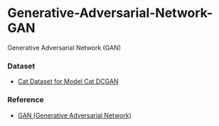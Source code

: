 # Generative-Adversarial-Network-GAN
Generative Adversarial Network (GAN)

### Dataset
<ul>
  <li><a href="https://www.kaggle.com/datasets/spandan2/cats-faces-64x64-for-generative-models">Cat Dataset for Model Cat DCGAN</a></li>
</ul>
  
### Reference
<ul>
  <li><a href="https://kikaben.com/gangenerative-adversarial-network-simple-implementation-with-pytorch/">GAN (Generative Adversarial Network)</a></li>
</ul>

